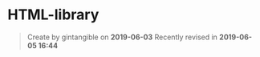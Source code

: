 # HTML-library

> Create by gintangible on **2019-06-03** 
> Recently revised in **2019-06-05 16:44**



